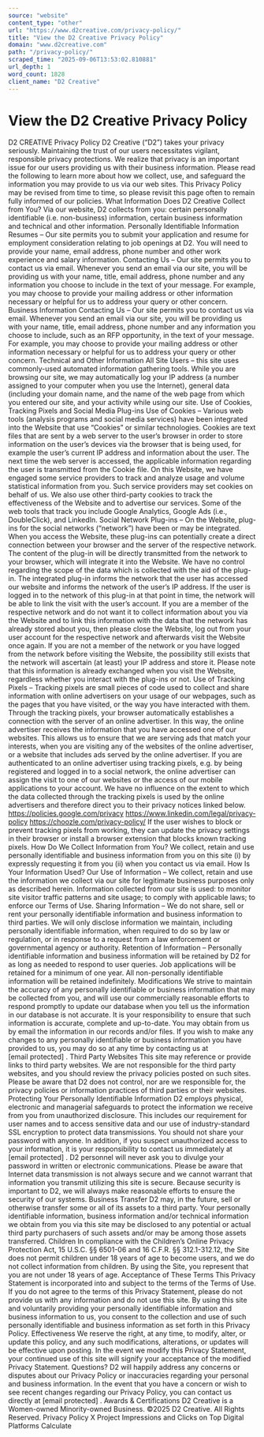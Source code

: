 ```yaml
---
source: "website"
content_type: "other"
url: "https://www.d2creative.com/privacy-policy/"
title: "View the D2 Creative Privacy Policy"
domain: "www.d2creative.com"
path: "/privacy-policy/"
scraped_time: "2025-09-06T13:53:02.810881"
url_depth: 1
word_count: 1828
client_name: "D2 Creative"
---
```


# View the D2 Creative Privacy Policy

D2 CREATIVE Privacy Policy D2 Creative (“D2”) takes your privacy seriously. Maintaining the trust of our users necessitates vigilant, responsible privacy protections. We realize that privacy is an important issue for our users providing us with their business information. Please read the following to learn more about how we collect, use, and safeguard the information you may provide to us via our web sites. This Privacy Policy may be revised from time to time, so please revisit this page often to remain fully informed of our policies. What Information Does D2 Creative Collect from You? Via our website, D2 collects from you: certain personally identifiable (i.e. non-business) information, certain business information and technical and other information. Personally Identifiable Information Resumes – Our site permits you to submit your application and resume for employment consideration relating to job openings at D2. You will need to provide your name, email address, phone number and other work experience and salary information. Contacting Us – Our site permits you to contact us via email. Whenever you send an email via our site, you will be providing us with your name, title, email address, phone number and any information you choose to include in the text of your message. For example, you may choose to provide your mailing address or other information necessary or helpful for us to address your query or other concern. Business Information Contacting Us – Our site permits you to contact us via email. Whenever you send an email via our site, you will be providing us with your name, title, email address, phone number and any information you choose to include, such as an RFP opportunity, in the text of your message. For example, you may choose to provide your mailing address or other information necessary or helpful for us to address your query or other concern. Technical and Other Information All Site Users – this site uses commonly-used automated information gathering tools. While you are browsing our site, we may automatically log your IP address (a number assigned to your computer when you use the Internet), general data (including your domain name, and the name of the web page from which you entered our site, and your activity while using our site. Use of Cookies, Tracking Pixels and Social Media Plug-ins Use of Cookies – Various web tools (analysis programs and social media services) have been integrated into the Website that use “Cookies” or similar technologies. Cookies are text files that are sent by a web server to the user’s browser in order to store information on the user’s devices via the browser that is being used, for example the user’s current IP address and information about the user. The next time the web server is accessed, the applicable information regarding the user is transmitted from the Cookie file. On this Website, we have engaged some service providers to track and analyze usage and volume statistical information from you. Such service providers may set cookies on behalf of us. We also use other third-party cookies to track the effectiveness of the Website and to advertise our services. Some of the web tools that track you include Google Analytics, Google Ads (i.e., DoubleClick), and LinkedIn. Social Network Plug-ins – On the Website, plug-ins for the social networks (“network”) have been or may be integrated. When you access the Website, these plug-ins can potentially create a direct connection between your browser and the server of the respective network. The content of the plug-in will be directly transmitted from the network to your browser, which will integrate it into the Website. We have no control regarding the scope of the data which is collected with the aid of the plug-in. The integrated plug-in informs the network that the user has accessed our website and informs the network of the user’s IP address. If the user is logged in to the network of this plug-in at that point in time, the network will be able to link the visit with the user’s account. If you are a member of the respective network and do not want it to collect information about you via the Website and to link this information with the data that the network has already stored about you, then please close the Website, log out from your user account for the respective network and afterwards visit the Website once again. If you are not a member of the network or you have logged from the network before visiting the Website, the possibility still exists that the network will ascertain (at least) your IP address and store it. Please note that this information is already exchanged when you visit the Website, regardless whether you interact with the plug-ins or not. Use of Tracking Pixels – Tracking pixels are small pieces of code used to collect and share information with online advertisers on your usage of our webpages, such as the pages that you have visited, or the way you have interacted with them. Through the tracking pixels, your browser automatically establishes a connection with the server of an online advertiser. In this way, the online advertiser receives the information that you have accessed one of our websites. This allows us to ensure that we are serving ads that match your interests, when you are visiting any of the websites of the online advertiser, or a website that includes ads served by the online advertiser. If you are authenticated to an online advertiser using tracking pixels, e.g. by being registered and logged in to a social network, the online advertiser can assign the visit to one of our websites or the access of our mobile applications to your account. We have no influence on the extent to which the data collected through the tracking pixels is used by the online advertisers and therefore direct you to their privacy notices linked below. https://policies.google.com/privacy https://www.linkedin.com/legal/privacy-policy https://choozle.com/privacy-policy/ If the user wishes to block or prevent tracking pixels from working, they can update the privacy settings in their browser or install a browser extension that blocks known tracking pixels. How Do We Collect Information from You? We collect, retain and use personally identifiable and business information from you on this site (i) by expressly requesting it from you (ii) when you contact us via email. How Is Your Information Used? Our Use of Information – We collect, retain and use the information we collect via our site for legitimate business purposes only as described herein. Information collected from our site is used: to monitor site visitor traffic patterns and site usage; to comply with applicable laws; to enforce our Terms of Use. Sharing Information – We do not share, sell or rent your personally identifiable information and business information to third parties. We will only disclose information we maintain, including personally identifiable information, when required to do so by law or regulation, or in response to a request from a law enforcement or governmental agency or authority. Retention of Information – Personally identifiable information and business information will be retained by D2 for as long as needed to respond to user queries. Job applications will be retained for a minimum of one year. All non-personally identifiable information will be retained indefinitely. Modifications We strive to maintain the accuracy of any personally identifiable or business information that may be collected from you, and will use our commercially reasonable efforts to respond promptly to update our database when you tell us the information in our database is not accurate. It is your responsibility to ensure that such information is accurate, complete and up-to-date. You may obtain from us by email the information in our records and/or files. If you wish to make any changes to any personally identifiable or business information you have provided to us, you may do so at any time by contacting us at [email protected] . Third Party Websites This site may reference or provide links to third party websites. We are not responsible for the third party websites, and you should review the privacy policies posted on such sites. Please be aware that D2 does not control, nor are we responsible for, the privacy policies or information practices of third parties or their websites. Protecting Your Personally Identifiable Information D2 employs physical, electronic and managerial safeguards to protect the information we receive from you from unauthorized disclosure. This includes our requirement for user names and to access sensitive data and our use of industry-standard SSL encryption to protect data transmissions. You should not share your password with anyone. In addition, if you suspect unauthorized access to your information, it is your responsibility to contact us immediately at [email protected] . D2 personnel will never ask you to divulge your password in written or electronic communications. Please be aware that Internet data transmission is not always secure and we cannot warrant that information you transmit utilizing this site is secure. Because security is important to D2, we will always make reasonable efforts to ensure the security of our systems. Business Transfer D2 may, in the future, sell or otherwise transfer some or all of its assets to a third party. Your personally identifiable information, business information and/or technical information we obtain from you via this site may be disclosed to any potential or actual third party purchasers of such assets and/or may be among those assets transferred. Children In compliance with the Children’s Online Privacy Protection Act, 15 U.S.C. §§ 6501-06 and 16 C.F.R. §§ 312.1-312.12, the Site does not permit children under 18 years of age to become users, and we do not collect information from children. By using the Site, you represent that you are not under 18 years of age. Acceptance of These Terms This Privacy Statement is incorporated into and subject to the terms of the Terms of Use. If you do not agree to the terms of this Privacy Statement, please do not provide us with any information and do not use this site. By using this site and voluntarily providing your personally identifiable information and business information to us, you consent to the collection and use of such personally identifiable and business information as set forth in this Privacy Policy. Effectiveness We reserve the right, at any time, to modify, alter, or update this policy, and any such modifications, alterations, or updates will be effective upon posting. In the event we modify this Privacy Statement, your continued use of this site will signify your acceptance of the modified Privacy Statement. Questions? D2 will happily address any concerns or disputes about our Privacy Policy or inaccuracies regarding your personal and business information. In the event that you have a concern or wish to see recent changes regarding our Privacy Policy, you can contact us directly at [email protected] . Awards & Certifications D2 Creative is a Women-owned Minority-owned Business. ©2025 D2 Creative. All Rights Reserved. Privacy Policy X Project Impressions and Clicks on Top Digital Platforms Calculate